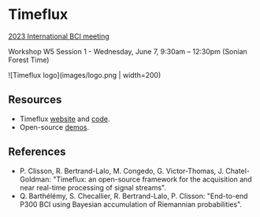 # Timeflux

[2023 International BCI meeting](https://bcisociety.org/bci-meeting/)

Workshop W5 Session 1 - Wednesday, June 7, 9:30am – 12:30pm (Sonian Forest Time)

![Timeflux logo](images/logo.png | width=200)

## Resources

- Timeflux [website](https://timeflux.io) and [code](https://github.com/timeflux/).
- Open-source [demos](https://github.com/timeflux/demos).

## References

- P. Clisson, R. Bertrand-Lalo, M. Congedo, G. Victor-Thomas, J. Chatel-Goldman: "Timeflux: an open-source framework for the acquisition and near real-time processing of signal streams".
- Q. Barthélémy, S. Checallier, R. Bertrand-Lalo, P. Clisson: "End-to-end P300 BCI using Bayesian accumulation of Riemannian probabilities".
